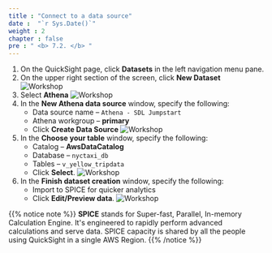 ```yaml
---
title : "Connect to a data source"
date :  "`r Sys.Date()`" 
weight : 2 
chapter : false
pre : " <b> 7.2. </b> "
---
```

1. On the QuickSight page, click **Datasets** in the left navigation menu pane.
2. On the upper right section of the screen, click **New Dataset**
![Workshop](/images/7-visualizing-data/quicksight-04.png)
3. Select **Athena**
![Workshop](/images/7-visualizing-data/quicksight-05.png)
4. In the **New Athena data source** window, specify the following:
    * Data source name – `Athena - SDL Jumpstart`
    * Athena workgroup – **primary**
    * Click **Create Data Source**
    ![Workshop](/images/7-visualizing-data/quicksight-06.png)
5. In the **Choose your table** window, specify the following:
    * Catalog – **AwsDataCatalog**
    * Database – `nyctaxi_db`
    * Tables – `v_yellow_tripdata`
    * Click **Select**.
    ![Workshop](/images/7-visualizing-data/quicksight-07.png)
6. In the **Finish dataset creation** window, specify the following:
    * Import to SPICE for quicker analytics
    * Click **Edit/Preview data**.
    ![Workshop](/images/7-visualizing-data/quicksight-08.png)

{{% notice note %}}
**SPICE** stands for Super-fast, Parallel, In-memory Calculation Engine. It's engineered to rapidly perform advanced calculations and serve data. SPICE capacity is shared by all the people using QuickSight in a single AWS Region.
{{% /notice %}}